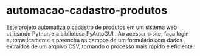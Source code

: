# automacao-cadastro-produtos
Este projeto automatiza o cadastro de produtos em um sistema web utilizando Python e a biblioteca PyAutoGUI . Ao acessar o site, faça login automaticamente e preencha os campos de um formulário com dados extraídos de um arquivo CSV, tornando o processo mais rápido e eficiente.
